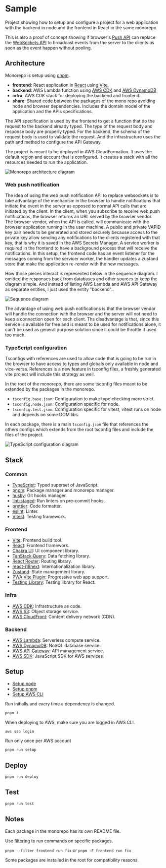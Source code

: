# Sample

Project showing how to setup and configure a project for a web application with the backend in node and the frontend in React in the same monorepo.

This is also a proof of concept showing if browser's [Push API](https://developer.mozilla.org/en-US/docs/Web/API/Push_API) can replace the [WebSockets API](https://developer.mozilla.org/en-US/docs/Web/API/WebSockets_API) to broadcast events from the server to the clients as soon as the event happen without pooling.

## Architecture

Monorepo is setup using [pnpm](https://pnpm.io/).

- **frontend**: React application in [React](https://react.dev/) using [Vite](https://vitejs.dev/).
- **backend**: AWS Lambda function using [AWS CDK](https://aws.amazon.com/cdk/) and [AWS DynamoDB](https://aws.amazon.com/dynamodb/)
- **infra**: AWS CDK stack for deploying the backend and frontend.
- **share**: Shared code between the packages of the mono repo avoiding node and browser dependencies. Includes the domain model of the application and the APIs specifications.

The API specification is used by the frontend to get a function that do the request to the backend already typed. The type of the request body and response body are properly typed. For the backend, the schema of the request body is used to validate the request. And the infrastructure uses the path and method to configure the API Gateway.

The project is meant to be deployed in AWS CloudFormation. It uses the default region and account that is configured. It creates a stack with all the resources needed to run the application.

![Monorepo architecture diagram](./docs/mono.drawio.svg)

### Web push notification

The idea of using the web push notification API to replace websockets is to take advantage of the mechanism in the browser to handle notifications that initiate the event in the server as opposed to normal API calls that are initiated by the client. In the client, when you subscribe to receive web push notifications, the browser returns an URL served by the browser vendor. The browser vendor, when the API is called, will communicate with the browser application running in the user machine. A public and private VAPID key pair needs to be generated and stored securely because access to the private key allow sending any notifications to the clients registered with that key, that is why it is saved in the AWS Secrets Manager. A service worker is required in the frontend to have a background process that will receive the notifications. In this setup, the frontend code has an event listener for the messages coming from the servicer worker, the handler updates a zustand store that make the application re-render with the new messages.

How those pieces interact is represented below in the sequence diagram. I omitted the responses back from databases and other sources to keep the diagram simple. And instead of listing AWS Lambda and AWS API Gateway as separate entities, I just used the entity "backend"..

![Sequence diagram](./docs/sequence-2.drawio.svg)

The advantage of using web push notifications is that the browser vendor will handle the connection with the browser and the server will not need to keep a connection open for each client. Ths disadvantage is that, since this service is available for free and is meant to be used for notifications alone, it can't be used as general purpose solution since it could be throttle if used too much.

### TypeScript configuration

Tsconfigs with references are used to allow code that is going to be run in the browser to have access to types and globals only available in node and vice-versa. References is a new feature in tsconfig files, a freshly generated vite project will include this strategy as well.

In the root of the monorepo, there are some tsconfig files meant to be extended by the packages in the monorepo.

- `tsconfig.base.json`: Configuration to make type checking more strict.
- `tsconfig.node.json`: Configuration specific for node.
- `tsconfig.test.json`: Configuration specific for vitest, vitest runs on node and depends on some DOM libs.

In each package, there is a main `tsconfig.json` file that references the others configs which extends from the root tsconfig files and include the files of the project.

![TypeScript configuration diagram](./docs/tsconfig.drawio.svg)

## Stack

### Common

- [TypeScript](https://www.typescriptlang.org/): Typed superset of JavaScript.
- [pnpm](https://pnpm.io/): Package manager and monorepo manager.
- [husky](https://typicode.github.io/husky/#/): Git hooks manager.
- [lint-staged](https://www.npmjs.com/package/lint-staged): Run linters on pre-commit hooks.
- [prettier](https://prettier.io/): Code formatter.
- [eslint](https://eslint.org/): Linter.
- [Vitest](https://vitest.dev/): Testing framework.

### Frontend

- [Vite](https://vitejs.dev/): Frontend build tool.
- [React](https://react.dev/): Frontend framework.
- [Chakra UI](https://v2.chakra-ui.com/): UI component library.
- [TanStack Query](https://tanstack.com/query/latest): Data fetching library.
- [React Router](https://reactrouter.com/en/main): Routing library.
- [react-i18next](https://react.i18next.com/): Internationalization library.
- [Zustand](https://zustand-demo.pmnd.rs/): State management library.
- [PWA Vite Plugin](https://vite-plugin-pwa.netlify.app/): Progressive web app support.
- [Testing Library](https://testing-library.com/): Testing library for React.

### Infra

- [AWS CDK](https://aws.amazon.com/cdk/): Infrastructure as code.
- [AWS S3](https://aws.amazon.com/s3/): Object storage service.
- [AWS CloudFront](https://aws.amazon.com/cloudfront/): Content delivery network (CDN).

### Backend

- [AWS Lambda](https://aws.amazon.com/lambda/): Serverless compute service.
- [AWS DynamoDB](https://aws.amazon.com/dynamodb/): NoSQL database service.
- [AWS API Gateway](https://aws.amazon.com/api-gateway/): API management service.
- [AWS SDK](https://docs.aws.amazon.com/AWSJavaScriptSDK/v3/latest/): JavaScript SDK for AWS services.

## Setup

- [Setup node](https://nodejs.org/en)
- [Setup pnpm](https://pnpm.io/installation)
- [Setup AWS CLI](https://docs.aws.amazon.com/cli/latest/userguide/cli-chap-getting-started.html)

Run initially and every time a dependency is changed.

```bash
pnpm i
```

When deploying to AWS, make sure you are logged in AWS CLI.

```bash
aws sso login
```

Run only once per AWS account

```bash
pnpm run setup
```

## Deploy

```bash
pnpm run deploy
```

## Test

```bash
pnpm run test
```

## Notes

Each package in the monorepo has its own README file.

Use [filtering](https://pnpm.io/filtering) to run commands on specific packages.

`pnpm --filter frontend run fix` or `pnpm -F frontend run fix`

Some packages are installed in the root for compatibility reasons.
